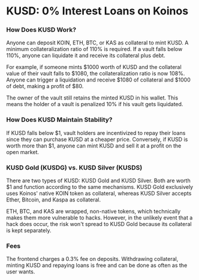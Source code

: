 # KUSD: 0% Interest Loans on Koinos

### How Does KUSD Work?

Anyone can deposit KOIN, ETH, BTC, or KAS as collateral to mint KUSD. A minimum collateralization ratio of 110% is required. If a vault falls below 110%, anyone can liquidate it and receive its collateral plus debt.

For example, if someone mints $1000 worth of KUSD and the collateral value of their vault falls to $1080, the collateralization ratio is now 108%. Anyone can trigger a liquidation and receive $1080 of collateral and $1000 of debt, making a profit of $80.

The owner of the vault still retains the minted KUSD in his wallet. This means the holder of a vault is penalized 10% if his vault gets liquidated.

### How Does KUSD Maintain Stability?

If KUSD falls below $1, vault holders are incentivized to repay their loans since they can purchase KUSD at a cheaper price. Conversely, if KUSD is worth more than $1, anyone can mint KUSD and sell it at a profit on the open market.

### KUSD Gold (KUSDG) vs. KUSD Silver (KUSDS)

There are two types of KUSD: KUSD Gold and KUSD Silver. Both are worth $1 and function according to the same mechanisms. KUSD Gold exclusively uses Koinos' native KOIN token as collateral, whereas KUSD Silver accepts Ether, Bitcoin, and Kaspa as collateral.

ETH, BTC, and KAS are wrapped, non-native tokens, which technically makes them more vulnerable to hacks. However, in the unlikely event that a hack does occur, the risk won't spread to KUSD Gold because its collateral is kept separately.

### Fees

The frontend charges a 0.3% fee on deposits. Withdrawing collateral, minting KUSD and repaying loans is free and can be done as often as the user wants.

